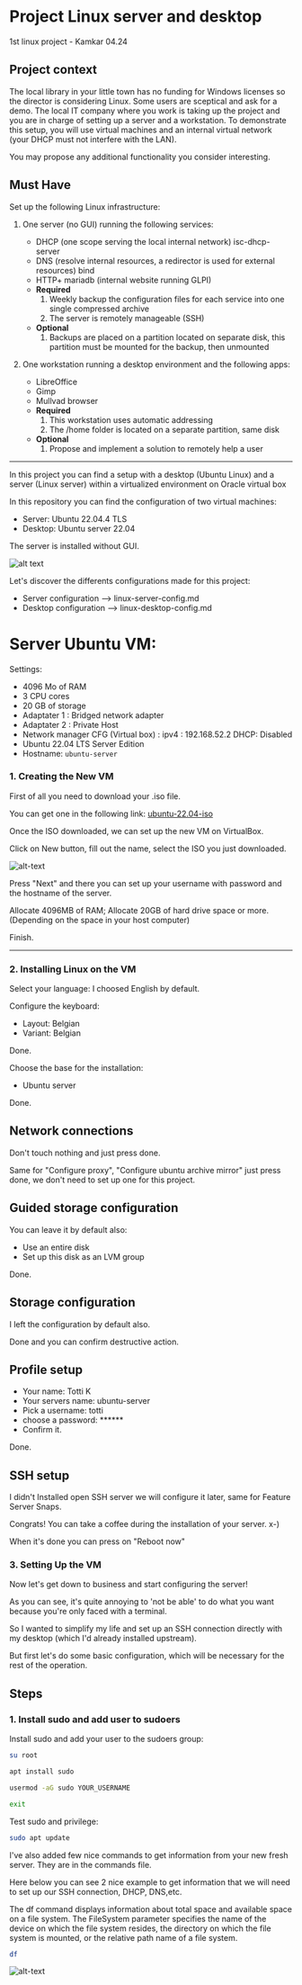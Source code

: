 # Project Linux server and desktop #
1st linux project - Kamkar 04.24

## Project context 
The local library in your little town has no funding for Windows licenses so the director is considering Linux. Some users are sceptical and ask for a demo. The local IT company where you work is taking up the project and you are in charge of setting up a server and a workstation.
To demonstrate this setup, you will use virtual machines and an internal virtual network (your DHCP must not interfere with the LAN).

You may propose any additional functionality you consider interesting.

## Must Have

Set up the following Linux infrastructure:

1. One server (no GUI) running the following services:
    - DHCP (one scope serving the local internal network)  isc-dhcp-server
    - DNS (resolve internal resources, a redirector is used for external resources) bind
    - HTTP+ mariadb (internal website running GLPI)
    - **Required**
        1. Weekly backup the configuration files for each service into one single compressed archive
        2. The server is remotely manageable (SSH)
    - **Optional**
        1. Backups are placed on a partition located on  separate disk, this partition must be mounted for the backup, then unmounted

2. One workstation running a desktop environment and the following apps:
    - LibreOffice
    - Gimp
    - Mullvad browser
    - **Required** 
        1. This workstation uses automatic addressing
        2. The /home folder is located on a separate partition, same disk 
    - **Optional**
        1. Propose and implement a solution to remotely help a user

----------------------------------------------------------------------------------------------

In this project you can find a setup with a desktop (Ubuntu Linux) and a server (Linux server) within a virtualized environment on Oracle virtual box

In this repository you can find the configuration of two virtual machines: 

- Server: Ubuntu 22.04.4 TLS
- Desktop: Ubuntu server 22.04

The server is installed without GUI.

![alt text](assets/bind9test.png)

Let's discover the differents configurations made for this project:

- Server configuration --> linux-server-config.md
- Desktop configuration --> linux-desktop-config.md


# Server Ubuntu VM:

Settings:
- 4096 Mo of RAM
- 3 CPU cores
- 20 GB of storage
- Adaptater 1 : Bridged network adapter
- Adaptater 2 : Private Host 
- Network manager CFG (Virtual box) : ipv4 : 192.168.52.2 DHCP: Disabled
- Ubuntu 22.04 LTS Server Edition
- Hostname: `ubuntu-server`

### __1. Creating the New VM__

First of all you need to download your .iso file. 

You can get one in the following link: [ubuntu-22.04-iso](https://ubuntu.com/download/server)

Once the ISO downloaded, we can set up the new VM on VirtualBox.

Click on New button, fill out the name, select the ISO you just downloaded.

![alt-text](assets/iso-vm.png)

Press "Next" and there you can set up your username with password and the hostname of the server.

Allocate 4096MB of RAM;
Allocate 20GB of hard drive space or more. (Depending on the space in your host computer)

Finish.

------------------------------------------------------------------------------------

### __2. Installing Linux on the VM__

Select your language: I choosed English by default.

Configure the keyboard: 
- Layout: Belgian
- Variant: Belgian

Done.

Choose the base for the installation:
- Ubuntu server

Done.

## Network connections

Don't touch nothing and just press done.

Same for "Configure proxy", "Configure ubuntu archive mirror" just press done, we don't need to set up one for this project.

## Guided storage configuration

You can leave it by default also:
- Use an entire disk
- Set up this disk as an LVM group

Done.

## Storage configuration

I left the configuration by default also.

Done and you can confirm destructive action.

## Profile setup

- Your name: Totti K
- Your servers name: ubuntu-server
- Pick a username: totti
- choose a password: ******
- Confirm it.

Done.

## SSH setup

I didn't Installed open SSH server we will configure it later, same for Feature Server Snaps.

Congrats! You can take a coffee during the installation of your server. x-)

When it's done you can press on "Reboot now"

### __3. Setting Up the VM__

Now let's get down to business and start configuring the server!

As you can see, it's quite annoying to 'not be able' to do what you want because you're only faced with a terminal.

So I wanted to simplify my life and set up an SSH connection directly with my desktop (which I'd already installed upstream).

But first let's do some basic configuration, which will be necessary for the rest of the operation.

## Steps

### __1. Install sudo and add user to sudoers__

Install sudo and add your user to the sudoers group:
```sh
su root
```
```sh
apt install sudo
```
```sh
usermod -aG sudo YOUR_USERNAME
```
```sh
exit
```

Test sudo and privilege:
```sh
sudo apt update
```

I've also added few nice commands to get information from your new fresh server. They are in the commands file.

Here below you can see 2 nice example to get information that we will need to set up our SSH connection, DHCP, DNS,etc.

The df command displays information about total space and available space on a file system. The FileSystem parameter specifies the name of the device on which the file system resides, the directory on which the file system is mounted, or the relative path name of a file system.
```sh
df
```
![alt-text](assets/df-command.png)
